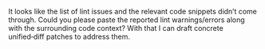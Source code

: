 It looks like the list of lint issues and the relevant code snippets didn’t come through. Could you please paste the reported lint warnings/errors along with the surrounding code context? With that I can draft concrete unified‑diff patches to address them.